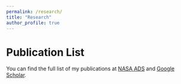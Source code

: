 ```yaml
---
permalink: /research/
title: "Research"
author_profile: true
---
```


# Publication List
You can find the full list of my publications at [NASA ADS](https://ui.adsabs.harvard.edu/user/libraries/tbxiKajfTsSjDC7Ir7sZxA) and [Google Scholar](https://scholar.google.com/citations?user=nGVc2BAAAAAJ&hl=en).



